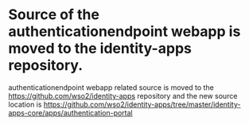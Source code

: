 # Source of the authenticationendpoint webapp is moved to the identity-apps repository.

authenticationendpoint webapp related source is moved to the https://github.com/wso2/identity-apps repository and
 the new source location is https://github.com/wso2/identity-apps/tree/master/identity-apps-core/apps/authentication-portal
 
